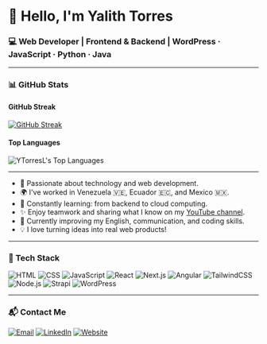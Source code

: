 # 👋 Hello, I'm Yalith Torres

### 💻 Web Developer | Frontend & Backend | WordPress · JavaScript · Python · Java

---

### 📊 GitHub Stats

#### GitHub Streak
[![GitHub Streak](https://streak-stats.demolab.com?user=YTorresL&theme=radical&hide_border=true)](https://git.io/streak-stats)

#### Top Languages
![YTorresL's Top Languages](https://github-readme-stats.vercel.app/api/top-langs/?username=YTorresL&theme=tokyonight&show_icons=true&hide_border=true&layout=compact)

---


- 🚀 Passionate about technology and web development.
- 🌍 I've worked in Venezuela 🇻🇪, Ecuador 🇪🇨, and Mexico 🇲🇽.
- 🧠 Constantly learning: from backend to cloud computing.
- ✨ Enjoy teamwork and sharing what I know on my [YouTube channel](https://youtube.com/tu-canal).
- 🌱 Currently improving my English, communication, and coding skills.
- 💡 I love turning ideas into real web products!

---

### 🧰 Tech Stack


![HTML](https://img.shields.io/badge/HTML5-E34F26?style=flat&logo=html5&logoColor=white)
![CSS](https://img.shields.io/badge/CSS3-1572B6?style=flat&logo=css3&logoColor=white)
![JavaScript](https://img.shields.io/badge/JavaScript-F7DF1E?style=flat&logo=javascript&logoColor=black)
![React](https://img.shields.io/badge/React-20232A?style=flat&logo=react&logoColor=61DAFB)
![Next.js](https://img.shields.io/badge/Next.js-000000?style=flat&logo=nextdotjs)
![Angular](https://img.shields.io/badge/Angular-DD0031?style=flat&logo=angular&logoColor=white)
![TailwindCSS](https://img.shields.io/badge/TailwindCSS-38B2AC?style=flat&logo=tailwind-css&logoColor=white)
![Node.js](https://img.shields.io/badge/Node.js-339933?style=flat&logo=node.js&logoColor=white)
![Strapi](https://img.shields.io/badge/Strapi-4945FF?style=flat&logo=strapi&logoColor=white)
![WordPress](https://img.shields.io/badge/WordPress-21759B?style=flat&logo=wordpress&logoColor=white)

---

### 📬 Contact Me

[![Email](https://img.shields.io/badge/Gmail-D14836?style=flat&logo=gmail&logoColor=white)](mailto:yalithdev@gmail.com)
[![LinkedIn](https://img.shields.io/badge/LinkedIn-blue?style=flat&logo=linkedin&logoColor=white)]([https://www.linkedin.com/in/yalith-torres])
[![Website](https://img.shields.io/badge/Website-000000?style=flat&logo=about-dot-me&logoColor=white)](https://portfoliov2-app.vercel.app)


